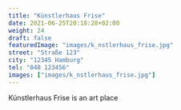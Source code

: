 ```yaml
---
title: "Künstlerhaus Frise"
date: 2021-06-25T20:18:28+02:00
weight: 24
draft: false
featuredImage: "images/k_nstlerhaus_frise.jpg"
street: "Straße 123"
city: "12345 Hamburg"
tel: "040 123456"
images: ["images/k_nstlerhaus_frise.jpg"]
---
```


Künstlerhaus Frise is an art place
